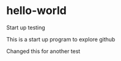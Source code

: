 # hello-world
Start up testing

This is a start up program to explore github

Changed this for another test